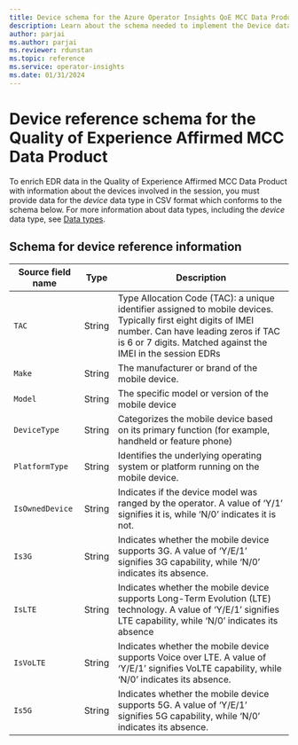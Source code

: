 ```yaml
---
title: Device schema for the Azure Operator Insights QoE MCC Data Product
description: Learn about the schema needed to implement the Device data type in the Quality of Experience – Affirmed MCC Data Product for Azure Operator Insights
author: parjai
ms.author: parjai
ms.reviewer: rdunstan
ms.topic: reference
ms.service: operator-insights
ms.date: 01/31/2024
---
```


<!-- #CustomerIntent: As a Data Product user, I want to add the ability to add device reference data to further enrich the MCC Event Data Records-->

# Device reference schema for the Quality of Experience Affirmed MCC Data Product

To enrich EDR data in the Quality of Experience Affirmed MCC Data Product with information about the devices involved in the session, you must provide data for the *device* data type in CSV format which conforms to the schema below. For more information about data types, including the *device* data type, see [Data types](concept-data-types.md).

## Schema for device reference information

| Source field name | Type | Description |
| --- | --- | --- |
| `TAC` | String | Type Allocation Code (TAC): a unique identifier assigned to mobile devices. Typically first eight digits of IMEI number. Can have leading zeros if TAC is 6 or 7 digits. Matched against the IMEI in the session EDRs |
| `Make` | String | The manufacturer or brand of the mobile device. |
| `Model` | String | The specific model or version of the mobile device |
| `DeviceType` | String | Categorizes the mobile device based on its primary function (for example, handheld or feature phone) |
| `PlatformType` | String | Identifies the underlying operating system or platform running on the mobile device. |
| `IsOwnedDevice` | String | Indicates if the device model was ranged by the operator. A value of ‘Y/1’ signifies it is, while ‘N/0’ indicates it is not. |
| `Is3G` | String | Indicates whether the mobile device supports 3G. A value of ‘Y/E/1’ signifies 3G capability, while ‘N/0’ indicates its absence. |
| `IsLTE` | String | Indicates whether the mobile device supports Long-Term Evolution (LTE) technology. A value of ‘Y/E/1’ signifies LTE capability, while ‘N/0’ indicates its absence |
| `IsVoLTE` | String | Indicates whether the mobile device supports Voice over LTE. A value of ‘Y/E/1’ signifies VoLTE capability, while ‘N/0’ indicates its absence. |
| `Is5G` | String | Indicates whether the mobile device supports 5G. A value of ‘Y/E/1’ signifies 5G capability, while ‘N/0’ indicates its absence. |